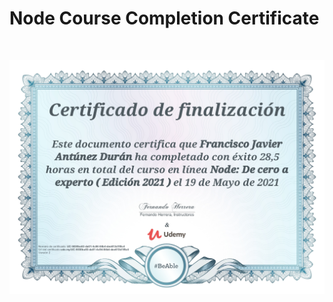 # Node Course Completion Certificate

<br/>

<p align="center">
  <img src="https://github.com/anbreaker/cursoNodeFH/blob/main/UC-5030ba53-da01-4c94-84b4-dee613d1f8c4.jpg?raw=true">
</p>

<br>

